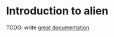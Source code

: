 # Introduction to alien

TODO: write [great documentation](http://jacobian.org/writing/what-to-write/)

